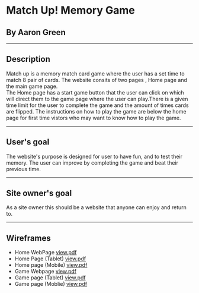 # Match Up! Memory Game
## By Aaron Green
---
## Description

 Match up is a memory match card game where the user has a set time to match 8 pair of cards. The website consits of two pages , Home page and the main game page.  
 The Home page has a start game button that the user can click on which will direct them to the game page where the user can play.There is a given time limit for the user to complete the game and the amount of times cards are flipped.
 The instructions on how to play the game are below the home page for first time vistors who may want to know how to play the game. 

---

## User's goal

The website's purpose is designed for user to have fun, and to test their memory. 
The user can improve by completing the game and beat their previous time. 

---
## Site owner's goal 

As a site owner this should be a website that anyone can enjoy and return to.  

---
## Wireframes 
* Home WebPage [view.pdf](https://github.com/A-Gr33n/Milestone-Project-2-/files/11344988/Home.Webpage.pdf)
* Home Page (Tablet) [view.pdf](https://github.com/A-Gr33n/Milestone-Project-2-/files/11344987/Home.page.Tablet.pdf)
* Home page (Mobile) [view.pdf](https://github.com/A-Gr33n/Milestone-Project-2-/files/11344989/Home.page.Moblie.pdf)
* Game Webpage [view.pdf](https://github.com/A-Gr33n/Milestone-Project-2-/files/11345146/Game.Webpage.pdf)
* Game page (Tablet) [view.pdf](https://github.com/A-Gr33n/Milestone-Project-2-/files/11345148/Game.page.Tablet.pdf)
* Game page (Moblie)  [view.pdf](https://github.com/A-Gr33n/Milestone-Project-2-/files/11345153/Game.page.Moblie.pdf)
